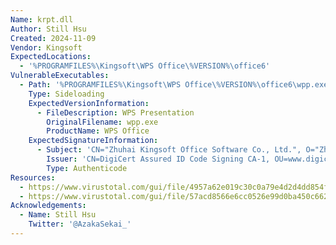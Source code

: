 ```yaml
---
Name: krpt.dll
Author: Still Hsu
Created: 2024-11-09
Vendor: Kingsoft
ExpectedLocations:
  - '%PROGRAMFILES%\Kingsoft\WPS Office\%VERSION%\office6'
VulnerableExecutables:
  - Path: '%PROGRAMFILES%\Kingsoft\WPS Office\%VERSION%\office6\wpp.exe'
    Type: Sideloading
    ExpectedVersionInformation:
      - FileDescription: WPS Presentation
        OriginalFilename: wpp.exe
        ProductName: WPS Office
    ExpectedSignatureInformation:
      - Subject: 'CN="Zhuhai Kingsoft Office Software Co., Ltd.", O="Zhuhai Kingsoft Office Software Co., Ltd.", L=Zhuhai, S=Guangdong, C=CN'
        Issuer: 'CN=DigiCert Assured ID Code Signing CA-1, OU=www.digicert.com, O=DigiCert Inc, C=US'
        Type: Authenticode
Resources:
  - https://www.virustotal.com/gui/file/4957a62e019c30c0a79e4d2d4dd854f6e8f6e0aadb606e157525d98ee0ac5096
  - https://www.virustotal.com/gui/file/57acd8566e6cc0526e99d0ba450c662b11a5f70b08bcfe0f326654d9f630a1f1
Acknowledgements:
  - Name: Still Hsu
    Twitter: '@AzakaSekai_'
---
```


